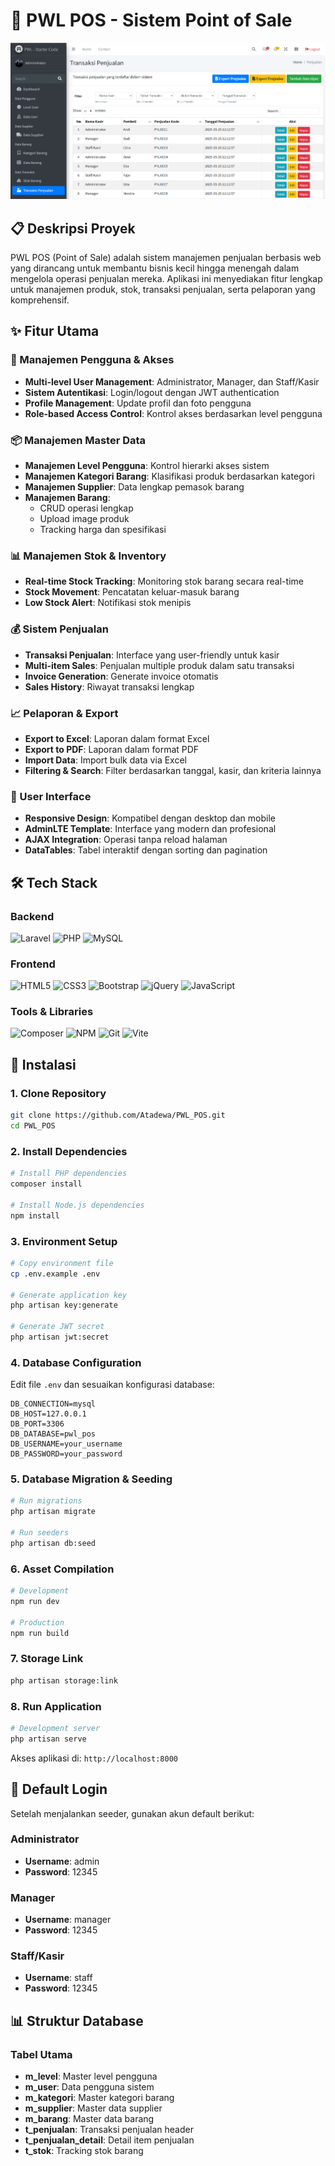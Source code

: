 # 🏪 PWL POS - Sistem Point of Sale

![Preview Aplikasi](public/img/landing-page.png)

## 📋 Deskripsi Proyek

PWL POS (Point of Sale) adalah sistem manajemen penjualan berbasis web yang dirancang untuk membantu bisnis kecil hingga menengah dalam mengelola operasi penjualan mereka. Aplikasi ini menyediakan fitur lengkap untuk manajemen produk, stok, transaksi penjualan, serta pelaporan yang komprehensif.

## ✨ Fitur Utama

### 🔐 Manajemen Pengguna & Akses

-   **Multi-level User Management**: Administrator, Manager, dan Staff/Kasir
-   **Sistem Autentikasi**: Login/logout dengan JWT authentication
-   **Profile Management**: Update profil dan foto pengguna
-   **Role-based Access Control**: Kontrol akses berdasarkan level pengguna

### 📦 Manajemen Master Data

-   **Manajemen Level Pengguna**: Kontrol hierarki akses sistem
-   **Manajemen Kategori Barang**: Klasifikasi produk berdasarkan kategori
-   **Manajemen Supplier**: Data lengkap pemasok barang
-   **Manajemen Barang**:
    -   CRUD operasi lengkap
    -   Upload image produk
    -   Tracking harga dan spesifikasi

### 📊 Manajemen Stok & Inventory

-   **Real-time Stock Tracking**: Monitoring stok barang secara real-time
-   **Stock Movement**: Pencatatan keluar-masuk barang
-   **Low Stock Alert**: Notifikasi stok menipis

### 💰 Sistem Penjualan

-   **Transaksi Penjualan**: Interface yang user-friendly untuk kasir
-   **Multi-item Sales**: Penjualan multiple produk dalam satu transaksi
-   **Invoice Generation**: Generate invoice otomatis
-   **Sales History**: Riwayat transaksi lengkap

### 📈 Pelaporan & Export

-   **Export to Excel**: Laporan dalam format Excel
-   **Export to PDF**: Laporan dalam format PDF
-   **Import Data**: Import bulk data via Excel
-   **Filtering & Search**: Filter berdasarkan tanggal, kasir, dan kriteria lainnya

### 🎨 User Interface

-   **Responsive Design**: Kompatibel dengan desktop dan mobile
-   **AdminLTE Template**: Interface yang modern dan profesional
-   **AJAX Integration**: Operasi tanpa reload halaman
-   **DataTables**: Tabel interaktif dengan sorting dan pagination

## 🛠️ Tech Stack

### Backend

![Laravel](https://img.shields.io/badge/Laravel-FF2D20?style=for-the-badge&logo=laravel&logoColor=white)
![PHP](https://img.shields.io/badge/PHP-777BB4?style=for-the-badge&logo=php&logoColor=white)
![MySQL](https://img.shields.io/badge/MySQL-005C84?style=for-the-badge&logo=mysql&logoColor=white)

### Frontend

![HTML5](https://img.shields.io/badge/HTML5-E34F26?style=for-the-badge&logo=html5&logoColor=white)
![CSS3](https://img.shields.io/badge/CSS3-1572B6?style=for-the-badge&logo=css3&logoColor=white)
![Bootstrap](https://img.shields.io/badge/Bootstrap-563D7C?style=for-the-badge&logo=bootstrap&logoColor=white)
![jQuery](https://img.shields.io/badge/jQuery-0769AD?style=for-the-badge&logo=jquery&logoColor=white)
![JavaScript](https://img.shields.io/badge/JavaScript-323330?style=for-the-badge&logo=javascript&logoColor=F7DF1E)

### Tools & Libraries

![Composer](https://img.shields.io/badge/Composer-885630?style=for-the-badge&logo=Composer&logoColor=white)
![NPM](https://img.shields.io/badge/npm-CB3837?style=for-the-badge&logo=npm&logoColor=white)
![Git](https://img.shields.io/badge/Git-F05032?style=for-the-badge&logo=git&logoColor=white)
![Vite](https://img.shields.io/badge/Vite-B73BFE?style=for-the-badge&logo=vite&logoColor=FFD62E)

## 🚀 Instalasi

### 1. Clone Repository

```bash
git clone https://github.com/Atadewa/PWL_POS.git
cd PWL_POS
```

### 2. Install Dependencies

```bash
# Install PHP dependencies
composer install

# Install Node.js dependencies
npm install
```

### 3. Environment Setup

```bash
# Copy environment file
cp .env.example .env

# Generate application key
php artisan key:generate

# Generate JWT secret
php artisan jwt:secret
```

### 4. Database Configuration

Edit file `.env` dan sesuaikan konfigurasi database:

```env
DB_CONNECTION=mysql
DB_HOST=127.0.0.1
DB_PORT=3306
DB_DATABASE=pwl_pos
DB_USERNAME=your_username
DB_PASSWORD=your_password
```

### 5. Database Migration & Seeding

```bash
# Run migrations
php artisan migrate

# Run seeders
php artisan db:seed
```

### 6. Asset Compilation

```bash
# Development
npm run dev

# Production
npm run build
```

### 7. Storage Link

```bash
php artisan storage:link
```

### 8. Run Application

```bash
# Development server
php artisan serve
```

Akses aplikasi di: `http://localhost:8000`

## 👤 Default Login

Setelah menjalankan seeder, gunakan akun default berikut:

### Administrator

-   **Username**: admin
-   **Password**: 12345

### Manager

-   **Username**: manager
-   **Password**: 12345

### Staff/Kasir

-   **Username**: staff
-   **Password**: 12345

## 📊 Struktur Database

### Tabel Utama

-   **m_level**: Master level pengguna
-   **m_user**: Data pengguna sistem
-   **m_kategori**: Master kategori barang
-   **m_supplier**: Master data supplier
-   **m_barang**: Master data barang
-   **t_penjualan**: Transaksi penjualan header
-   **t_penjualan_detail**: Detail item penjualan
-   **t_stok**: Tracking stok barang
